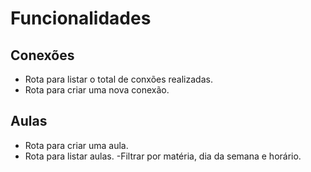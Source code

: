 # Funcionalidades

## Conexões

- Rota para listar o total de conxões realizadas.
- Rota para criar uma nova conexão.

## Aulas

- Rota para criar uma aula.
- Rota para listar aulas.
  -Filtrar por matéria, dia da semana e horário.
